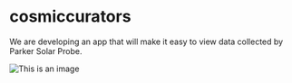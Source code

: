 # cosmiccurators
We are developing an app that will make it easy to view data collected by Parker Solar Probe.

![This is an image]([https://myoctocat.com/assets/images/base-octocat.svg](https://upload.wikimedia.org/wikipedia/commons/3/39/Parker_Solar_Probe_insignia.png))
